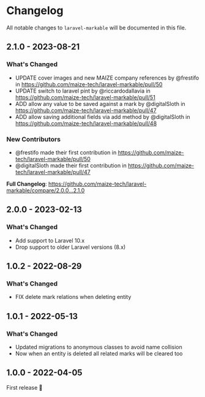 # Changelog

All notable changes to `laravel-markable` will be documented in this file.

## 2.1.0 - 2023-08-21

### What's Changed

- UPDATE cover images and new MAIZE company references by @frestifo in https://github.com/maize-tech/laravel-markable/pull/50
- UPDATE switch to laravel pint by @riccardodallavia in https://github.com/maize-tech/laravel-markable/pull/51
- ADD allow any value to be saved against a mark by @digitalSloth in https://github.com/maize-tech/laravel-markable/pull/47
- ADD allow saving additional fields via add method by @digitalSloth in https://github.com/maize-tech/laravel-markable/pull/48

### New Contributors

- @frestifo made their first contribution in https://github.com/maize-tech/laravel-markable/pull/50
- @digitalSloth made their first contribution in https://github.com/maize-tech/laravel-markable/pull/47

**Full Changelog**: https://github.com/maize-tech/laravel-markable/compare/2.0.0...2.1.0

## 2.0.0 - 2023-02-13

### What's Changed

- Add support to Laravel 10.x
- Drop support to older Laravel versions (8.x)

## 1.0.2 - 2022-08-29

### What's Changed

- FIX delete mark relations when deleting entity

## 1.0.1 - 2022-05-13

### What's Changed

- Updated migrations to anonymous classes to avoid name collision
- Now when an entity is deleted all related marks will be cleared too

## 1.0.0 - 2022-04-05

First release 🚀
